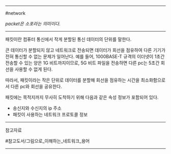 
---

#network 

*packet은 소포라는 의미이다.*

---

패킷이란 컴퓨터 통신에서 작게 분할된 통신 데이터의 단위를 말한다.

큰 데이터가 분할되지 않고 네트워크로 전송되면 데이터가 회선을 점유하여 다른 기기가 전혀 통신할 수 없는 문제가 일어난다. 예를 들어, 1000BASE-T 규격의 이더넷이 1초간 전송할 수 있는 양은 1G 비트까지이므로, 5G 비트 파일을 전송하면 다른 pc는 5초간 회선을 사용할 수 없게 된다.

따라서, 패킷이라는 작은 단위로 데이터를 분할해 회선을 점유하는 시간을 최소화함으로서 다른 pc와 회선을 공유한다.

패킷에는 목적지까지 무사히 도착하기 위해 다음과 같은 속성 정보가 포함되어 있다.

- 송신지와 수신지의 ip 주소
- 패킷이 사용하는 네트워크 프로토콜 정보

---

참고자료

#참고도서/그림으로_이해하는_네트워크_용어

---